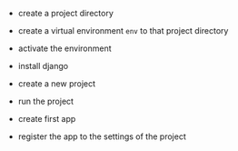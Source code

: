 - create a project directory
- create a virtual environment `env` to that project directory
- activate the environment
- install django
- create a new project
- run the project

- create first app
- register the app to the settings of the project